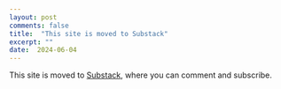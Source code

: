 ```yaml
---
layout: post
comments: false
title:  "This site is moved to Substack"
excerpt: ""
date:  2024-06-04 
---
```

This site is moved to [Substack](https://theoria137.substack.com/), where you can comment and subscribe.
